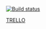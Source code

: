 [![Build status](https://ci.appveyor.com/api/projects/status/qvy9oyojk1rgmoab?svg=true)](https://ci.appveyor.com/project/annamalia3000/trello)

[TRELLO](https://annamalia3000.github.io/trello/)
